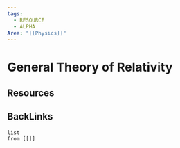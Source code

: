 ```yaml
---
tags:
  - RESOURCE
  - ALPHA
Area: "[[Physics]]"
---
```


# General Theory of Relativity


## Resources


## BackLinks

```dataview
list
from [[]]
```

